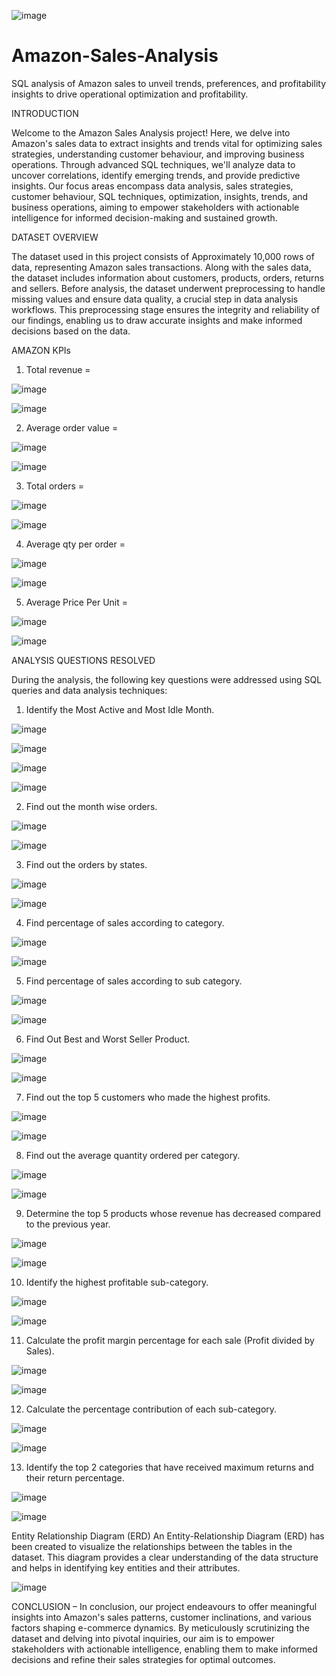 ![image](https://github.com/Skokulwar12/Amazon-Sales-Analysis/assets/163553184/498a3714-7155-4347-bfb1-290a69c35bf9)





# Amazon-Sales-Analysis

SQL analysis of Amazon sales to unveil trends, preferences, and profitability insights to drive operational optimization and profitability.
 
INTRODUCTION

Welcome to the Amazon Sales Analysis project! Here, we delve into Amazon's sales data to extract 
insights and trends vital for optimizing sales strategies, understanding customer behaviour, and 
improving business operations. Through advanced SQL techniques, we'll analyze data to uncover 
correlations, identify emerging trends, and provide predictive insights. Our focus areas encompass 
data analysis, sales strategies, customer behaviour, SQL techniques, optimization, insights, trends, 
and business operations, aiming to empower stakeholders with actionable intelligence for informed 
decision-making and sustained growth.


DATASET OVERVIEW

The dataset used in this project consists of Approximately 10,000 rows of data, representing Amazon 
sales transactions. Along with the sales data, the dataset includes information about customers, 
products, orders, returns and sellers. Before analysis, the dataset underwent preprocessing to handle 
missing values and ensure data quality, a crucial step in data analysis workflows. This preprocessing 
stage ensures the integrity and reliability of our findings, enabling us to draw accurate insights and 
make informed decisions based on the data.

AMAZON KPIs

1. Total revenue =

   
![image](https://github.com/Skokulwar12/Amazon-Sales-Analysis/assets/163553184/12022664-409f-44b3-ac25-34fa747ebd48)


![image](https://github.com/Skokulwar12/Amazon-Sales-Analysis/assets/163553184/8760d06d-28f8-4623-ba57-260c7a99351e)


2. Average order value =


![image](https://github.com/Skokulwar12/Amazon-Sales-Analysis/assets/163553184/ca99bd0a-2c55-4bae-a28b-135cfce0b825)


![image](https://github.com/Skokulwar12/Amazon-Sales-Analysis/assets/163553184/5f6e3e81-088f-4409-b376-2caf85624446)



3. Total orders =
   

![image](https://github.com/Skokulwar12/Amazon-Sales-Analysis/assets/163553184/27636819-7bae-4f90-a804-0124240c13a5)


![image](https://github.com/Skokulwar12/Amazon-Sales-Analysis/assets/163553184/39c9280c-1c92-42c4-8e40-901236af8a50)



4. Average qty per order =


![image](https://github.com/Skokulwar12/Amazon-Sales-Analysis/assets/163553184/1491a64f-4af6-430a-827b-49f3aeba60ed)


![image](https://github.com/Skokulwar12/Amazon-Sales-Analysis/assets/163553184/ade74ea5-b06b-40bd-aac2-2481ba29daf8)


5. Average Price Per Unit =


![image](https://github.com/Skokulwar12/Amazon-Sales-Analysis/assets/163553184/486045cd-c419-4070-8ed3-23ca469098e9)


![image](https://github.com/Skokulwar12/Amazon-Sales-Analysis/assets/163553184/677fcf13-1549-46fd-a7bf-4008f087e5db)



ANALYSIS QUESTIONS RESOLVED 

During the analysis, the following key questions were addressed using SQL queries and data analysis techniques: 

1. Identify the Most Active and Most Idle Month.

![image](https://github.com/Skokulwar12/Amazon-Sales-Analysis/assets/163553184/253f5a01-fbd5-40e8-a12b-01c38f2a2036)


![image](https://github.com/Skokulwar12/Amazon-Sales-Analysis/assets/163553184/1095f830-dae8-4e5e-895e-e513d00ac712)


![image](https://github.com/Skokulwar12/Amazon-Sales-Analysis/assets/163553184/9f474d3a-e611-4066-9f64-7f73b163b1d3)


![image](https://github.com/Skokulwar12/Amazon-Sales-Analysis/assets/163553184/c8e0f3c7-248f-40bf-b5a0-8dfcb615e8f8)



2. Find out the month wise orders.


![image](https://github.com/Skokulwar12/Amazon-Sales-Analysis/assets/163553184/02cee330-d5f9-496a-8733-3d5faafa3415)


![image](https://github.com/Skokulwar12/Amazon-Sales-Analysis/assets/163553184/b2c74f5d-c8cc-47b8-ab19-cb85329a2f73)

3. Find out the orders by states.


![image](https://github.com/Skokulwar12/Amazon-Sales-Analysis/assets/163553184/3179d000-273f-4570-8bf7-010ae27a434f)


![image](https://github.com/Skokulwar12/Amazon-Sales-Analysis/assets/163553184/2c221043-4954-437c-9d2d-dccbb1838df7)


4. Find percentage of sales according to category.


![image](https://github.com/Skokulwar12/Amazon-Sales-Analysis/assets/163553184/6ff408d2-1179-4c66-91b9-164c8c0e060b)


![image](https://github.com/Skokulwar12/Amazon-Sales-Analysis/assets/163553184/efdad540-fba1-484b-8433-2191aa88a9bd)

5. Find percentage of sales according to sub category.


![image](https://github.com/Skokulwar12/Amazon-Sales-Analysis/assets/163553184/c9bc5267-6b39-40d4-84f4-46ffa7822d67)


![image](https://github.com/Skokulwar12/Amazon-Sales-Analysis/assets/163553184/8c694e6b-df06-4626-b0d5-f02d8f2beeda)


6. Find Out Best and Worst Seller Product.


![image](https://github.com/Skokulwar12/Amazon-Sales-Analysis/assets/163553184/e0869b98-c8e3-4655-946c-4de4bedf9655)


![image](https://github.com/Skokulwar12/Amazon-Sales-Analysis/assets/163553184/7178ac45-b29a-4ba2-9a6e-1f689fdde48f)

7. Find out the top 5 customers who made the highest profits.


![image](https://github.com/Skokulwar12/Amazon-Sales-Analysis/assets/163553184/303fda8a-e4b7-417f-9b02-5ac4e58101c3)


![image](https://github.com/Skokulwar12/Amazon-Sales-Analysis/assets/163553184/42b69473-88c3-45d1-8616-7ff5934ec3f8)

8. Find out the average quantity ordered per category.


![image](https://github.com/Skokulwar12/Amazon-Sales-Analysis/assets/163553184/93e42749-d749-4e5a-9b98-8869f0f2655d)


![image](https://github.com/Skokulwar12/Amazon-Sales-Analysis/assets/163553184/d9870476-d46b-4e3d-aaa8-96f97d297fb5)

9. Determine the top 5 products whose revenue has decreased compared to the previous year.


![image](https://github.com/Skokulwar12/Amazon-Sales-Analysis/assets/163553184/3a2bbc76-4f07-4d79-8bae-40950db1921e)


![image](https://github.com/Skokulwar12/Amazon-Sales-Analysis/assets/163553184/9dde8515-d23a-48e3-b0a4-feb1ca1f5884)

10. Identify the highest profitable sub-category.


![image](https://github.com/Skokulwar12/Amazon-Sales-Analysis/assets/163553184/14b60d82-f982-4dbe-b86b-acc0926a43f6)


![image](https://github.com/Skokulwar12/Amazon-Sales-Analysis/assets/163553184/8fde3e5e-deb7-480d-a699-2e0dd3d86a0a)

11. Calculate the profit margin percentage for each sale (Profit divided by Sales).


![image](https://github.com/Skokulwar12/Amazon-Sales-Analysis/assets/163553184/0739ab9a-ce58-4479-8ace-606b53102a61)


![image](https://github.com/Skokulwar12/Amazon-Sales-Analysis/assets/163553184/3c31a578-640c-4db7-9f1a-3345bcf58eb1)

12. Calculate the percentage contribution of each sub-category.


![image](https://github.com/Skokulwar12/Amazon-Sales-Analysis/assets/163553184/ddf57650-43c4-487f-966f-16be1551d269)


![image](https://github.com/Skokulwar12/Amazon-Sales-Analysis/assets/163553184/3cb7d9cd-f605-4b06-98c8-f4dd3658d0df)


13. Identify the top 2 categories that have received maximum returns and their return percentage.


![image](https://github.com/Skokulwar12/Amazon-Sales-Analysis/assets/163553184/a572a325-ee10-4a4a-a080-c34424b2120f)


![image](https://github.com/Skokulwar12/Amazon-Sales-Analysis/assets/163553184/0c3dde76-91df-4ec9-a0f8-cb7ea2153fdf)


Entity Relationship Diagram (ERD)
An Entity-Relationship Diagram (ERD) has been created to visualize the relationships between the tables in the dataset. This diagram provides a clear understanding of the data structure and helps in identifying key entities and their attributes.

![image](https://github.com/Skokulwar12/Amazon-Sales-Analysis/assets/163553184/52cfb7ef-be20-4904-80cf-ce144a314eb4)

CONCLUSION –
In conclusion, our project endeavours to offer meaningful insights into Amazon's sales patterns, customer inclinations, and various factors shaping e-commerce dynamics. By meticulously scrutinizing the dataset and delving into pivotal inquiries, our aim is to empower stakeholders with actionable intelligence, enabling them to make informed decisions and refine their sales strategies for optimal outcomes.
